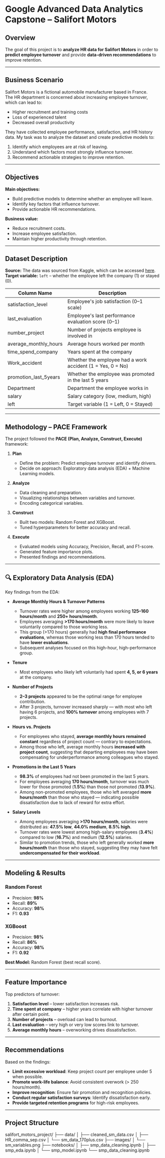 # Google Advanced Data Analytics Capstone – Salifort Motors

## Overview  
The goal of this project is to **analyze HR data for Salifort Motors** in order to **predict employee turnover** and provide **data-driven recommendations** to improve retention.

---

## Business Scenario
Salifort Motors is a fictional automobile manufacturer based in France.  
The HR department is concerned about increasing employee turnover, which can lead to:
- Higher recruitment and training costs
- Loss of experienced talent
- Decreased overall productivity

They have collected employee performance, satisfaction, and HR history data. My task was to analyze the dataset and create predictive models to:
1. Identify which employees are at risk of leaving.
2. Understand which factors most strongly influence turnover.
3. Recommend actionable strategies to improve retention.

---

## Objectives
**Main objectives:**
- Build predictive models to determine whether an employee will leave.
- Identify key factors that influence turnover.
- Provide actionable HR recommendations.

**Business value:**
- Reduce recruitment costs.
- Increase employee satisfaction.
- Maintain higher productivity through retention.

---

## Dataset Description
**Source:** The data was sourced from Kaggle, which can be accessed [here](https://www.kaggle.com/datasets/mfaisalqureshi/hr-analytics-and-job-prediction?select=HR_comma_sep.csv).  
**Target variable:** `left` – whether the employee left the company (1) or stayed (0).

| Column Name            | Description |
|------------------------|-------------|
| satisfaction_level     | Employee's job satisfaction (0–1 scale) |
| last_evaluation        | Employee's last performance evaluation score (0–1) |
| number_project         | Number of projects employee is involved in |
| average_monthly_hours  | Average hours worked per month |
| time_spend_company     | Years spent at the company |
| Work_accident          | Whether the employee had a work accident (1 = Yes, 0 = No) |
| promotion_last_5years  | Whether the employee was promoted in the last 5 years |
| Department             | Department the employee works in |
| salary                 | Salary category (low, medium, high) |
| left                   | Target variable (1 = Left, 0 = Stayed) |

---

## Methodology – PACE Framework
The project followed the **PACE (Plan, Analyze, Construct, Execute)** framework:

1. **Plan**  
   - Define the problem: Predict employee turnover and identify drivers.
   - Decide on approach: Exploratory data analysis (EDA) + Machine Learning models.

2. **Analyze**  
   - Data cleaning and preparation.
   - Visualizing relationships between variables and turnover.
   - Encoding categorical variables.

3. **Construct**  
   - Built two models: Random Forest and XGBoost.
   - Tuned hyperparameters for better accuracy and recall.

4. **Execute**  
   - Evaluated models using Accuracy, Precision, Recall, and F1-score.
   - Generated feature importance plots.
   - Presented findings and recommendations.

---

## 🔍 Exploratory Data Analysis (EDA)

Key findings from the EDA:

- **Average Monthly Hours & Turnover Patterns**  
  - Turnover rates were higher among employees working **125–160 hours/month** and **250+ hours/month**.  
  - Employees averaging **>170 hours/month** were more likely to leave voluntarily compared to those working less.  
  - This group (>170 hours) generally had **high final performance evaluations**, whereas those working less than 170 hours tended to have **lower evaluations**.  
  - Subsequent analyses focused on this high-hour, high-performance group.

- **Tenure**  
  - Most employees who likely left voluntarily had spent **4, 5, or 6 years** at the company.

- **Number of Projects**  
  - **2–3 projects** appeared to be the optimal range for employee contribution.  
  - After 3 projects, turnover increased sharply — with most who left having 6 projects, and **100% turnover** among employees with 7 projects.

- **Hours vs. Projects**  
  - For employees who stayed, **average monthly hours remained constant** regardless of project count — contrary to expectations.  
  - Among those who left, average monthly hours **increased with project count**, suggesting that departing employees may have been compensating for underperformance among colleagues who stayed.

- **Promotions in the Last 5 Years**  
  - **98.3%** of employees had not been promoted in the last 5 years.  
  - For employees averaging **170 hours/month**, turnover was much lower for those promoted (**1.5%**) than those not promoted (**13.9%**).  
  - Among non-promoted employees, those who left averaged **more hours/month** than those who stayed — indicating possible dissatisfaction due to lack of reward for extra effort.

- **Salary Levels**  
  - Among employees averaging **>170 hours/month**, salaries were distributed as: **47.5% low**, **44.0% medium**, **8.5% high**.  
  - Turnover rates were lowest among high-salary employees (**3.4%**) compared to low (**16.7%**) and medium (**12.5%**) salaries.  
  - Similar to promotion trends, those who left generally worked **more hours/month** than those who stayed, suggesting they may have felt **undercompensated for their workload**.


---

## Modeling & Results

### Random Forest
- Precision: **98%**
- Recall: **89%**
- Accuracy: **98%**
- F1: **0.93**

### XGBoost
- Precision: **98%**
- Recall: **86%**
- Accuracy: **98%**
- F1: **0.92**

**Best Model:** Random Forest (best recall score).

---

## Feature Importance
Top predictors of turnover:
1. **Satisfaction level** – lower satisfaction increases risk.
2. **Time spent at company** – higher years correlate with higher turnover after certain point.
3. **Number of projects** – overload can lead to burnout.
4. **Last evaluation** – very high or very low scores link to turnover.
5. **Average monthly hours** – overworking drives dissatisfaction.


---

## Recommendations
Based on the findings:
- **Limit excessive workload**: Keep project count per employee under 5 when possible.
- **Promote work-life balance**: Avoid consistent overwork (> 250 hours/month).
- **Improve recognition**: Ensure fair promotion and recognition policies.
- **Conduct regular satisfaction surveys**: Identify dissatisfaction early.
- **Provide targeted retention programs** for high-risk employees.

---

## Project Structure
salifort_motors_project/
├── data/
│   ├── cleaned_sm_data.csv
│   ├── HR_comma_sep.csv
│   └── sm_data_170plus.csv
├── images/
│   └── sm_variables.png
├── notebooks/
│   ├── smp_data_cleaning.ipynb
│   ├── smp_eda.ipynb
│   └── smp_model.ipynb
└── smp_data_cleaning.ipynb

